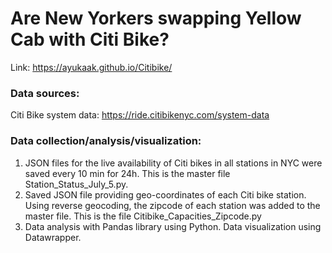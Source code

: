 # Are New Yorkers swapping Yellow Cab with Citi Bike?
Link: https://ayukaak.github.io/Citibike/

### Data sources:
Citi Bike system data: https://ride.citibikenyc.com/system-data

### Data collection/analysis/visualization:
1) JSON files for the live availability of Citi bikes in all stations in NYC were saved every 10 min for 24h. This is the master file Station_Status_July_5.py. <br>
2) Saved JSON file providing geo-coordinates of each Citi bike station. Using reverse geocoding, the zipcode of each station was added to the master file. This is the file Citibike_Capacities_Zipcode.py <br>
3) Data analysis with Pandas library using Python. Data visualization using Datawrapper. <br>

